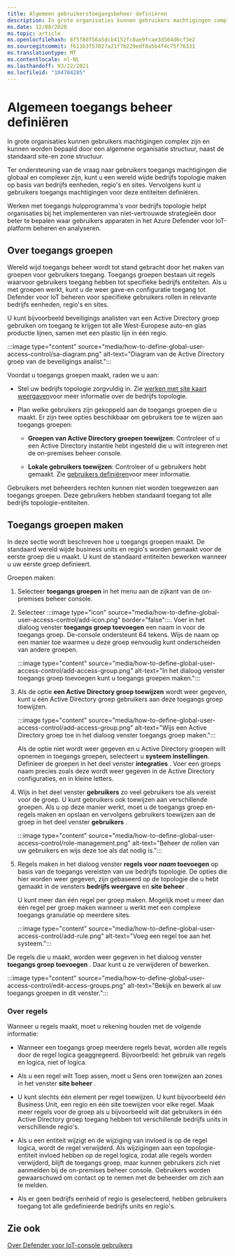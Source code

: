 ```yaml
---
title: Algemeen gebruikerstoegangsbeheer definiëren
description: In grote organisaties kunnen gebruikers machtigingen complex zijn en kunnen worden bepaald door een algemene organisatie structuur, naast de standaard site-en zone structuur.
ms.date: 12/08/2020
ms.topic: article
ms.openlocfilehash: 8f5f8df56a5dcb4152fc0ae9fcae3d504d6cf3e2
ms.sourcegitcommit: f611b3f57027a21f7b229edf8a5b4f4c75f76331
ms.translationtype: MT
ms.contentlocale: nl-NL
ms.lasthandoff: 03/22/2021
ms.locfileid: "104784285"
---
```

# <a name="define-global-access-control"></a>Algemeen toegangs beheer definiëren

In grote organisaties kunnen gebruikers machtigingen complex zijn en kunnen worden bepaald door een algemene organisatie structuur, naast de standaard site-en zone structuur.

Ter ondersteuning van de vraag naar gebruikers toegangs machtigingen die globaal en complexer zijn, kunt u een wereld wijde bedrijfs topologie maken op basis van bedrijfs eenheden, regio's en sites. Vervolgens kunt u gebruikers toegangs machtigingen voor deze entiteiten definiëren.

Werken met toegangs hulpprogramma's voor bedrijfs topologie helpt organisaties bij het implementeren van niet-vertrouwde strategieën door beter te bepalen waar gebruikers apparaten in het Azure Defender voor IoT-platform beheren en analyseren.

## <a name="about-access-groups"></a>Over toegangs groepen

Wereld wijd toegangs beheer wordt tot stand gebracht door het maken van groepen voor gebruikers toegang. Toegangs groepen bestaan uit regels waarvoor gebruikers toegang hebben tot specifieke bedrijfs entiteiten. Als u met groepen werkt, kunt u de weer gave-en configuratie toegang tot Defender voor IoT beheren voor specifieke gebruikers rollen in relevante bedrijfs eenheden, regio's en sites.

U kunt bijvoorbeeld beveiligings analisten van een Active Directory groep gebruiken om toegang te krijgen tot alle West-Europese auto-en glas productie lijnen, samen met een plastic lijn in één regio.

:::image type="content" source="media/how-to-define-global-user-access-control/sa-diagram.png" alt-text="Diagram van de Active Directory groep van de beveiligings analist.":::

Voordat u toegangs groepen maakt, raden we u aan:

- Stel uw bedrijfs topologie zorgvuldig in. Zie [werken met site kaart weergaven](how-to-gain-insight-into-global-regional-and-local-threats.md#work-with-site-map-views)voor meer informatie over de bedrijfs topologie.

- Plan welke gebruikers zijn gekoppeld aan de toegangs groepen die u maakt. Er zijn twee opties beschikbaar om gebruikers toe te wijzen aan toegangs groepen:

  - **Groepen van Active Directory groepen toewijzen**: Controleer of u een Active Directory instantie hebt ingesteld die u wilt integreren met de on-premises beheer console.
  
  - **Lokale gebruikers toewijzen**: Controleer of u gebruikers hebt gemaakt. Zie [gebruikers definiëren](how-to-create-and-manage-users.md#define-users)voor meer informatie.

Gebruikers met beheerders rechten kunnen niet worden toegewezen aan toegangs groepen. Deze gebruikers hebben standaard toegang tot alle bedrijfs topologie-entiteiten.

## <a name="create-access-groups"></a>Toegangs groepen maken

In deze sectie wordt beschreven hoe u toegangs groepen maakt. De standaard wereld wijde business units en regio's worden gemaakt voor de eerste groep die u maakt. U kunt de standaard entiteiten bewerken wanneer u uw eerste groep definieert.

Groepen maken:

1. Selecteer **toegangs groepen** in het menu aan de zijkant van de on-premises beheer console.

2. Selecteer :::image type="icon" source="media/how-to-define-global-user-access-control/add-icon.png" border="false":::. Voer in het dialoog venster **toegangs groep toevoegen** een naam in voor de toegangs groep. De-console ondersteunt 64 tekens. Wijs de naam op een manier toe waarmee u deze groep eenvoudig kunt onderscheiden van andere groepen.

   :::image type="content" source="media/how-to-define-global-user-access-control/add-access-group.png" alt-text="In het dialoog venster toegangs groep toevoegen kunt u toegangs groepen maken.":::

3. Als de optie **een Active Directory groep toewijzen** wordt weer gegeven, kunt u één Active Directory groep gebruikers aan deze toegangs groep toewijzen.

   :::image type="content" source="media/how-to-define-global-user-access-control/add-access-group.png" alt-text="Wijs een Active Directory groep toe in het dialoog venster toegangs groep maken.":::

   Als de optie niet wordt weer gegeven en u Active Directory groepen wilt opnemen in toegangs groepen, selecteert u **systeem instellingen**. Definieer de groepen in het deel venster **integraties** . Voer een groeps naam precies zoals deze wordt weer gegeven in de Active Directory configuraties, en in kleine letters.

5. Wijs in het deel venster **gebruikers** zo veel gebruikers toe als vereist voor de groep. U kunt gebruikers ook toewijzen aan verschillende groepen. Als u op deze manier werkt, moet u de toegangs groep en-regels maken en opslaan en vervolgens gebruikers toewijzen aan de groep in het deel venster **gebruikers** .

   :::image type="content" source="media/how-to-define-global-user-access-control/role-management.png" alt-text="Beheer de rollen van uw gebruikers en wijs deze toe als dat nodig is.":::

6. Regels maken in het dialoog venster **regels voor *naam* toevoegen** op basis van de toegangs vereisten van uw bedrijfs topologie. De opties die hier worden weer gegeven, zijn gebaseerd op de topologie die u hebt gemaakt in de vensters **bedrijfs weergave** en **site beheer** . 

   U kunt meer dan één regel per groep maken. Mogelijk moet u meer dan één regel per groep maken wanneer u werkt met een complexe toegangs granulatie op meerdere sites. 

   :::image type="content" source="media/how-to-define-global-user-access-control/add-rule.png" alt-text="Voeg een regel toe aan het systeem.":::

De regels die u maakt, worden weer gegeven in het dialoog venster **toegangs groep toevoegen** . Daar kunt u ze verwijderen of bewerken.

:::image type="content" source="media/how-to-define-global-user-access-control/edit-access-groups.png" alt-text="Bekijk en bewerk al uw toegangs groepen in dit venster.":::

### <a name="about-rules"></a>Over regels

Wanneer u regels maakt, moet u rekening houden met de volgende informatie:

- Wanneer een toegangs groep meerdere regels bevat, worden alle regels door de regel logica geaggregeerd. Bijvoorbeeld: het gebruik van regels en logica, niet of logica.

- Als u een regel wilt Toep assen, moet u Sens oren toewijzen aan zones in het venster **site beheer** .

- U kunt slechts één element per regel toewijzen. U kunt bijvoorbeeld één Business Unit, een regio en één site toewijzen voor elke regel. Maak meer regels voor de groep als u bijvoorbeeld wilt dat gebruikers in één Active Directory groep toegang hebben tot verschillende bedrijfs units in verschillende regio's.

- Als u een entiteit wijzigt en de wijziging van invloed is op de regel logica, wordt de regel verwijderd. Als wijzigingen aan een topologie-entiteit invloed hebben op de regel logica, zodat alle regels worden verwijderd, blijft de toegangs groep, maar kunnen gebruikers zich niet aanmelden bij de on-premises beheer console. Gebruikers worden gewaarschuwd om contact op te nemen met de beheerder om zich aan te melden.

- Als er geen bedrijfs eenheid of regio is geselecteerd, hebben gebruikers toegang tot alle gedefinieerde bedrijfs units en regio's.

## <a name="see-also"></a>Zie ook

[Over Defender voor IoT-console gebruikers](how-to-create-and-manage-users.md)
